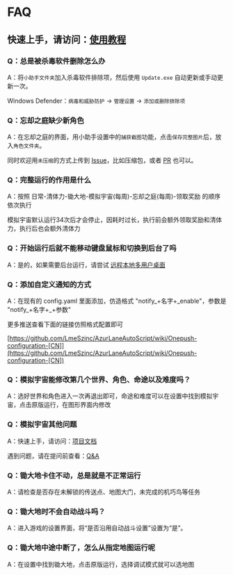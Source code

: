 # FAQ

<!-- ## [视频教程](https://www.bilibili.com/video/BV13h4y1m7VP/) -->

## 快速上手，请访问：[使用教程](https://moesnow.github.io/March7thAssistant/#/assets/docs/Tutorial)

### Q：总是被杀毒软件删除怎么办

A：将`小助手文件夹`加入杀毒软件排除项，然后使用 `Update.exe` 自动更新或手动更新一次。

Windows Defender：`病毒和威胁防护` → `管理设置` → `添加或删除排除项`

### Q：忘却之庭缺少新角色

A：在忘却之庭的界面，用小助手设置中的`捕获截图`功能，点击`保存完整图片`后，放入`角色文件夹`。

同时欢迎用`未压缩`的方式上传到 [Issue](https://github.com/moesnow/March7thAssistant/issues)，比如压缩包，或者 [PR](https://github.com/moesnow/March7thAssistant/pulls) 也可以。

### Q：完整运行的作用是什么

A：按照 日常-清体力-锄大地-模拟宇宙(每周)-忘却之庭(每周)-领取奖励 的顺序依次执行

模拟宇宙默认运行34次后才会停止，因耗时过长，执行前会额外领取奖励和清体力，执行后也会额外清体力

### Q：开始运行后就不能移动键盘鼠标和切换到后台了吗

A：是的，如果需要后台运行，请尝试 [远程本地多用户桌面](https://moesnow.github.io/March7thAssistant/#/assets/docs/Tutorial?id=%e5%90%8e%e5%8f%b0%e8%bf%90%e8%a1%8c%ef%bc%88%e8%bf%9c%e7%a8%8b%e6%9c%ac%e5%9c%b0%e5%a4%9a%e7%94%a8%e6%88%b7%e6%a1%8c%e9%9d%a2%ef%bc%89)

### Q：添加自定义通知的方式

A：在现有的 config.yaml 里面添加，仿造格式 "notify\_+名字+\_enable"，参数是 "notify\_+名字+\_+参数"

更多推送查看下面的链接仿照格式配置即可

[https://github.com/LmeSzinc/AzurLaneAutoScript/wiki/Onepush-configuration-[CN]](https://github.com/LmeSzinc/AzurLaneAutoScript/wiki/Onepush-configuration-[CN])

### Q：模拟宇宙能修改第几个世界、角色、命途以及难度吗？

A：选好世界和角色进入一次再退出即可，命途和难度可以在设置中找到模拟宇宙，点击原版运行，在图形界面内修改

### Q：模拟宇宙其他问题

A：快速上手，请访问：[项目文档](https://asu.stysqy.top/) 

遇到问题，请在提问前查看：[Q&A](https://asu.stysqy.top/guide/qa.html)

### Q：锄大地卡住不动，总是就是不正常运行

A：请检查是否存在未解锁的传送点、地图大门，未完成的机巧鸟等任务

### Q：锄大地时不会自动战斗吗？

A：进入游戏的设置界面，将“是否沿用自动战斗设置”设置为“是”。

### Q：锄大地中途中断了，怎么从指定地图运行呢

A：在设置中找到锄大地，点击原版运行，选择调试模式就可以选地图
